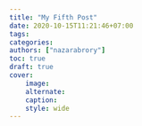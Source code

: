 ```yaml
---
title: "My Fifth Post"
date: 2020-10-15T11:21:46+07:00
tags:
categories:
authors: ["nazarabrory"]
toc: true
draft: true
cover:
    image: 
    alternate:
    caption:
    style: wide
---
```


